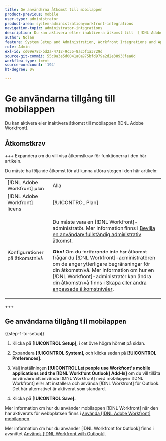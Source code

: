 ```yaml
---
title: Ge användarna åtkomst till mobilappen
product-previous: mobile
user-type: administrator
product-area: system-administration;workfront-integrations
navigation-topic: administrator-integrations
description: Du kan aktivera eller inaktivera åtkomst till  [!DNL Adobe Workfront] mobilappen.
author: Nolan
feature: System Setup and Administration, Workfront Integrations and Apps
role: Admin
exl-id: cd09e78c-bd2a-4712-9c35-8acbf1a3729d
source-git-commit: 55c8a3e5d0041a0e975bfd979a2d2e38930fea8d
workflow-type: tm+mt
source-wordcount: '194'
ht-degree: 0%

---
```


# Ge användarna tillgång till mobilappen

Du kan aktivera eller inaktivera åtkomst till mobilappen [!DNL Adobe Workfront].

## Åtkomstkrav

+++ Expandera om du vill visa åtkomstkrav för funktionerna i den här artikeln.

Du måste ha följande åtkomst för att kunna utföra stegen i den här artikeln:

<table style="table-layout:auto"> 
 <col> 
 <col> 
 <tbody> 
  <tr> 
   <td role="rowheader">[!DNL Adobe Workfront] plan</td> 
   <td>Alla</td> 
  </tr> 
  <tr> 
   <td role="rowheader">[!DNL Adobe Workfront] licens</td> 
   <td>[!UICONTROL Plan]</td> 
  </tr> 
  <tr> 
   <td role="rowheader">Konfigurationer på åtkomstnivå</td> 
   <td> <p>Du måste vara en [!DNL Workfront]-administratör. Mer information finns i <a href="../../administration-and-setup/add-users/configure-and-grant-access/grant-a-user-full-administrative-access.md" class="MCXref xref">Bevilja en användare fullständig administrativ åtkomst</a>.</p> <p><b>Obs!</b> Om du fortfarande inte har åtkomst frågar du [!DNL Workfront]-administratören om de anger ytterligare begränsningar för din åtkomstnivå. Mer information om hur en [!DNL Workfront]-administratör kan ändra din åtkomstnivå finns i <a href="../../administration-and-setup/add-users/configure-and-grant-access/create-modify-access-levels.md" class="MCXref xref">Skapa eller ändra anpassade åtkomstnivåer</a>.</p> </td> 
  </tr> 
 </tbody> 
</table>

+++

## Ge användarna tillgång till mobilappen

{{step-1-to-setup}}

1. Klicka på **[!UICONTROL Setup],** i det övre högra hörnet på sidan.

1. Expandera **[!UICONTROL System],** och klicka sedan på **[!UICONTROL Preferences].**

1. Välj inställningen **[!UICONTROL Let people use Workfront's mobile applications and the [!DNL Workfront Outlook] Add-In]** om du vill tillåta användare att använda [!DNL Workfront] med mobilappen [!DNL Workfront] eller att installera och använda [!DNL Workfront] för Outlook.\
   Det här alternativet är aktiverat som standard.

1. Klicka på **[!UICONTROL Save].**

Mer information om hur du använder mobilappen [!DNL Workfront] när den har aktiverats för webbplatsen finns i [Använda  [!DNL Adobe Workfront] mobilappen](../../workfront-basics/mobile-apps/using-the-workfront-mobile-app/use-the-mobile-app.md).

Mer information om hur du använder [!DNL Workfront for Outlook] finns i avsnittet [Använda [!DNL Workfront with Outlook]](../../workfront-integrations-and-apps/using-workfront-with-outlook/workfront-for-outlook.md).
